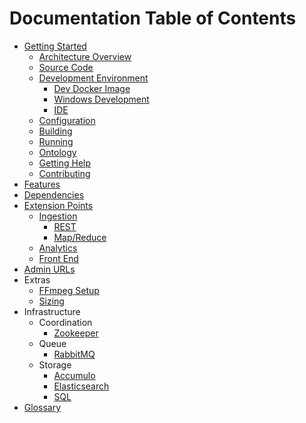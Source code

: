 # Documentation Table of Contents

* [Getting Started](getting-started/index.md)
    * [Architecture Overview](getting-started/architecture-overview.md)
    * [Source Code](getting-started/source-code.md)
    * [Development Environment](getting-started/development-environment.md)
        * [Dev Docker Image](getting-started/dev-docker-image.md)
        * [Windows Development](getting-started/windows-development.md)
        * [IDE](getting-started/ide.md)
    * [Configuration](getting-started/configuration.md)
    * [Building](getting-started/build.md)
    * [Running](getting-started/running.md)
    * [Ontology](getting-started/ontology.md)
    * [Getting Help](getting-started/help.md)
    * [Contributing](getting-started/contributing.md)
* [Features](features.md)
* [Dependencies](dependencies.md)
* [Extension Points](extension-points/index.md)
    * [Ingestion](extension-points/ingestion/index.md)
        * [REST](extension-points/ingestion/rest.md)
        * [Map/Reduce](extension-points/ingestion/map-reduce.md)
    * [Analytics](extension-points/analytics.md)
    * [Front End](extension-points/front-end.md)
* [Admin URLs](admin-urls.md)
* Extras
    * [FFmpeg Setup](extras/ffmpeg-setup.md)
    * [Sizing](extras/sizing.md)
* Infrastructure
    * Coordination
        * [Zookeeper](infrastructure/coordination/zookeeper.md)
    * Queue
        * [RabbitMQ](infrastructure/queue/rabbitmq.md)
    * Storage
        * [Accumulo](infrastructure/storage/accumulo.md)
        * [Elasticsearch](infrastructure/storage/elasticsearch.md)
        * [SQL](infrastructure/storage/sql.md)
* [Glossary](GLOSSARY.md)
